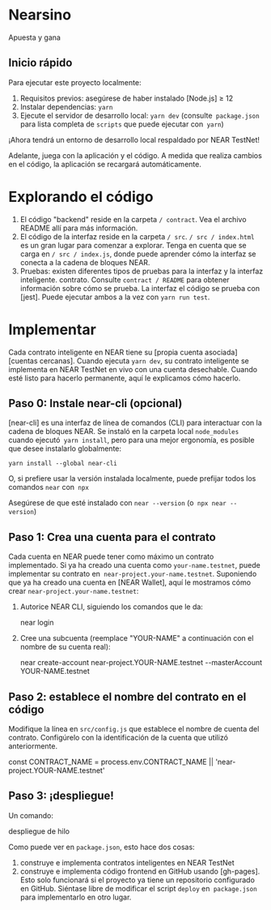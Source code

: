 # Nearsino

Apuesta y gana

## Inicio rápido

Para ejecutar este proyecto localmente:

1. Requisitos previos: asegúrese de haber instalado [Node.js] ≥ 12
2. Instalar dependencias: `yarn`
3. Ejecute el servidor de desarrollo local: `yarn dev` (consulte` package.json` para
   lista completa de `scripts` que puede ejecutar con` yarn`)

¡Ahora tendrá un entorno de desarrollo local respaldado por NEAR TestNet!

Adelante, juega con la aplicación y el código. A medida que realiza cambios en el código, la aplicación se recargará automáticamente.

# Explorando el código

1. El código "backend" reside en la carpeta `/ contract`. Vea el archivo README allí para
   más información.
2. El código de la interfaz reside en la carpeta `/ src`. `/ src / index.html` es un gran
   lugar para comenzar a explorar. Tenga en cuenta que se carga en `/ src / index.js`, donde
   puede aprender cómo la interfaz se conecta a la cadena de bloques NEAR.
3. Pruebas: existen diferentes tipos de pruebas para la interfaz y la interfaz inteligente.
   contrato. Consulte `contract / README` para obtener información sobre cómo se prueba. La interfaz
   el código se prueba con [jest]. Puede ejecutar ambos a la vez con `yarn run test`.

# Implementar

Cada contrato inteligente en NEAR tiene su [propia cuenta asociada] [cuentas cercanas]. Cuando ejecuta `yarn dev`, su contrato inteligente se implementa en NEAR TestNet en vivo con una cuenta desechable. Cuando esté listo para hacerlo permanente, aquí le explicamos cómo hacerlo.

## Paso 0: Instale near-cli (opcional)

[near-cli] es una interfaz de línea de comandos (CLI) para interactuar con la cadena de bloques NEAR. Se instaló en la carpeta local `node_modules` cuando ejecutó` yarn install`, pero para una mejor ergonomía, es posible que desee instalarlo globalmente:

    yarn install --global near-cli

O, si prefiere usar la versión instalada localmente, puede prefijar todos los comandos `near` con` npx`

Asegúrese de que esté instalado con `near --version` (o` npx near --version`)

## Paso 1: Crea una cuenta para el contrato

Cada cuenta en NEAR puede tener como máximo un contrato implementado. Si ya ha creado una cuenta como `your-name.testnet`, puede implementar su contrato en` near-project.your-name.testnet`. Suponiendo que ya ha creado una cuenta en [NEAR Wallet], aquí le mostramos cómo crear `near-project.your-name.testnet`:

1. Autorice NEAR CLI, siguiendo los comandos que le da:

   near login

2. Cree una subcuenta (reemplace "YOUR-NAME" a continuación con el nombre de su cuenta real):

   near create-account near-project.YOUR-NAME.testnet --masterAccount YOUR-NAME.testnet

## Paso 2: establece el nombre del contrato en el código

Modifique la línea en `src/config.js` que establece el nombre de cuenta del contrato. Configúrelo con la identificación de la cuenta que utilizó anteriormente.

const CONTRACT_NAME = process.env.CONTRACT_NAME || 'near-project.YOUR-NAME.testnet'

## Paso 3: ¡despliegue!

Un comando:

despliegue de hilo

Como puede ver en `package.json`, esto hace dos cosas:

1. construye e implementa contratos inteligentes en NEAR TestNet
2. construye e implementa código frontend en GitHub usando [gh-pages]. Esto solo funcionará si el proyecto ya tiene un repositorio configurado en GitHub. Siéntase libre de modificar el script `deploy` en` package.json` para implementarlo en otro lugar.
